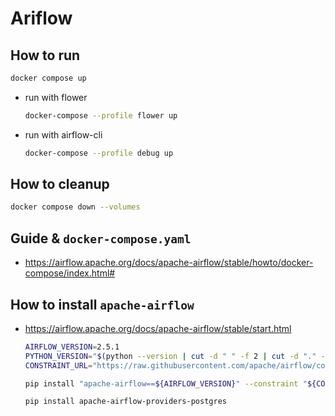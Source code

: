Ariflow
=======

How to run
----------
```bash
docker compose up
```
- run with flower
    ```bash
    docker-compose --profile flower up
    ```
- run with airflow-cli
    ```bash
    docker-compose --profile debug up
    ```

How to cleanup
--------------
```bash
docker compose down --volumes
```

Guide & `docker-compose.yaml`
-----------------------------
- https://airflow.apache.org/docs/apache-airflow/stable/howto/docker-compose/index.html#

How to install `apache-airflow`
-------------------------------
- https://airflow.apache.org/docs/apache-airflow/stable/start.html
    ```bash
    AIRFLOW_VERSION=2.5.1
    PYTHON_VERSION="$(python --version | cut -d " " -f 2 | cut -d "." -f 1-2)"
    CONSTRAINT_URL="https://raw.githubusercontent.com/apache/airflow/constraints-${AIRFLOW_VERSION}/constraints-${PYTHON_VERSION}.txt"

    pip install "apache-airflow==${AIRFLOW_VERSION}" --constraint "${CONSTRAINT_URL}"

    pip install apache-airflow-providers-postgres
    ```

